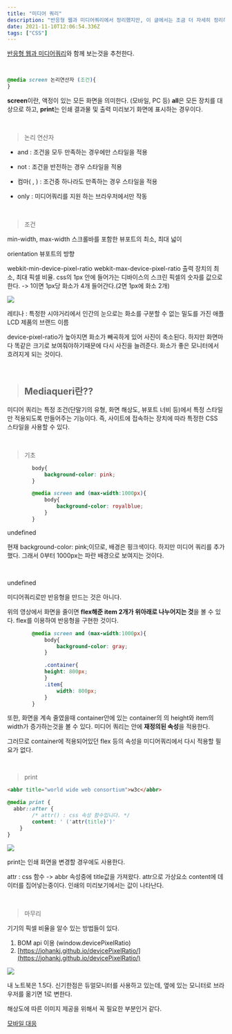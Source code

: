 ```yaml
---
title: "미디어 쿼리"
description: "반응형 웹과 미디어쿼리에서 정리했지만, 이 글에서는 조금 더 자세히 정리하려고 한다."
date: 2021-11-10T12:06:54.336Z
tags: ["CSS"]
---
```

[반응형 웹과 미디어쿼리](https://velog.io/@leehyunho2001/%EB%B0%98%EC%9D%91%ED%98%95-%EC%9B%B9-%EB%94%94%EC%9E%90%EC%9D%B8)와 함께 보는것을 추천한다.

<br>

```css
@media screen 논리연산자 (조건){
}
```

**screen**이란, 액정이 있는 모든 화면을 의미한다. (모바일, PC 등)
**all**은 모든 장치를 대상으로 하고, **print**는 인쇄 결과물 및 출력 미리보기 화면에 표시하는 경우이다.

<br>

> 논리 연산자

- and : 조건을 모두 만족하는 경우에만 스타일을 적용

- not : 조건을 반전하는 경우 스타일을 적용

- 컴마( , ) : 조건중 하나라도 만족하는 경우 스타일을 적용

- only : 미디어쿼리를 지원 하는 브라우저에서만 작동


<br>

> 조건


min-width, max-width
스크롤바를 포함한 뷰포트의 최소, 최대 넓이

orientation
뷰포트의 방향

webkit-min-device-pixel-ratio
webkit-max-device-pixel-ratio
출력 장치의 최소, 최대 픽셀 비율. css의 1px 안에 들어가는 디바이스의 스크린 픽셀의 숫자를 값으로 한다.
-> 1이면 1px당 화소가 4개 들어간다.(2면 1px에 화소 2개)

![](/images/79fd157a-61ee-47fb-b341-14ad228d18f7-image.png)

레티나 : 특정한 시야거리에서 인간의 눈으로는 화소를 구분할 수 없는 밀도를 가진 애플 LCD 제품의 브랜드 이름

device-pixel-ratio가 높아지면 화소가 빼곡하게 있어 사진이 축소된다. 하지만 화면마다 똑같은 크기로 보여줘야하기때문에 다시 사진을 늘려준다. 화소가 좋은 모니터에서 흐려지게 되는 것이다.

<br>

> ## Mediaqueri란??

미디어 쿼리는 특정 조건(단말기의 유형, 화면 해상도, 뷰포트 너비 등)에서 특정 스타일만 적용되도록 만들어주는 기능이다. 즉, 사이트에 접속하는 장치에 따라 특정한 CSS 스타일을 사용할 수 있다. 

<br>

> 기초

```css
        body{
            background-color: pink;
        }

        @media screen and (max-width:1000px){
            body{
                background-color: royalblue;
            }
        }
```
undefined


현재 background-color: pink;이므로, 배경은 핑크색이다. 하지만 미디어 쿼리를 추가했다. 그래서 0부터 1000px는 파란 배경으로 보여지는 것이다.

<br>

undefined

미디어쿼리로만 반응형을 만드는 것은 아니다.

위의 영상에서 화면을 줄이면 **flex해준 item 2개가 위아래로 나누어지는 것**을 볼 수 있다. flex를 이용하여 반응형을 구현한 것이다.

```css
        @media screen and (max-width:1000px){
            body{
                background-color: gray;
            }

            .container{
            height: 800px;
            }
            .item{
                width: 800px;
            }
        }
```

또한, 화면을 계속 줄였을때 container안에 있는 container의 의 height와 item의 width가 증가하는것을 볼 수 있다. 미디어 쿼리는 안에 **재정의된 속성**을 적용한다. 

그러므로 container에 적용되어있던 flex 등의 속성을 미디어쿼리에서 다시 적용할 필요가 없다.

<br>

>print

```html
<abbr title="world wide web consortium">w3c</abbr>
```

```css
@media print {
  abbr::after {
		/* attr() : css 속성 함수입니다. */
        content: ' ('attr(title)')'
    }
}
```

![](/images/867c6581-41c9-4c71-bb3b-9b56cd9171e4-image.png)

print는 인쇄 화면을 변경할 경우에도 사용한다.

attr : css 함수 -> abbr 속성중에 title값을 가져왔다.
attr으로 가상요소 content에 데이터를 집어넣는중이다.
인쇄의 미리보기에서는 값이 나타난다.

<br>

> 마무리

기기의 픽셀 비율을 알수 있는 방법들이 있다.
1. BOM api 이용 (window.devicePixelRatio)
2. [https://johankj.github.io/devicePixelRatio/](https://johankj.github.io/devicePixelRatio/)

![](/images/af285049-5762-4d6b-a327-215795ddfb4c-image.png)

내 노트북은 1.5다. 신기한점은 듀얼모니터를 사용하고 있는데, 옆에 있는 모니터로 브라우저를 옮기면 1로 변한다.

해상도에 따른 이미지 제공을 위해서 꼭 필요한 부분인거 같다.

[모바일 대응](https://experienceleague.adobe.com/docs/target/using/experiences/vec/mobile-viewports.html?lang=en)